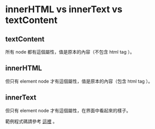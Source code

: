 # innerHTML vs innerText vs textContent

## textContent

所有 node 都有這個屬性，值是原本的內容（不包含 html tag ）。

## innerHTML

但只有 element node 才有這個屬性，值是原本的內容（包含 html tag ）。

## innerText

但只有 element node 才有這個屬性，在界面中看起來的樣子。

範例程式碼請參考 [這裡](https://codepen.io/wl00887404/pen/zYvLEdp?editors=1010) 。
